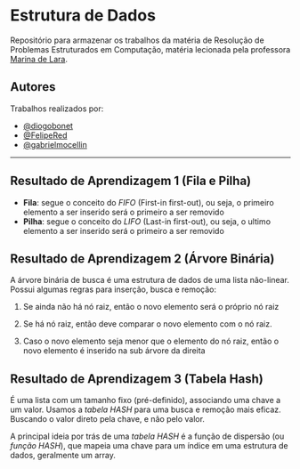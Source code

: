 # Estrutura de Dados
 Repositório para armazenar os trabalhos da matéria de Resolução de Problemas Estruturados em Computação, matéria lecionada pela professora [Marina de Lara](https://github.com/akitodr). 

## Autores
 Trabalhos realizados por:
- [@diogobonet](https://github.com/diogobonet)
- [@FelipeRed](https://github.com/FelipeRed)
- [@gabrielmocellin](https://github.com/gabrielmocellin)

---
## Resultado de Aprendizagem 1 (Fila e Pilha)
- **Fila**: segue o conceito do *FIFO* (First-in first-out), ou seja, o primeiro elemento a ser inserido será o primeiro a ser removido
- **Pilha**: segue o conceito do *LIFO* (Last-in first-out), ou seja, o ultimo elemento a ser inserido será o primeiro a ser removido

## Resultado de Aprendizagem 2 (Árvore Binária)
A árvore binária de busca é uma estrutura de dados de uma lista não-linear. Possui algumas regras para inserção, busca e remoção:

1. Se ainda não há nó raiz, então o novo elemento será o próprio nó raiz

2. Se há nó raiz, então deve comparar o novo elemento com o nó raiz. 

3. Caso o novo elemento seja menor que o elemento do nó raiz, então o novo elemento é inserido na sub árvore da direita

## Resultado de Aprendizagem 3 (Tabela Hash)
É uma lista com um tamanho fixo (pré-definido), associando uma chave a um valor. Usamos a *tabela HASH* para uma busca e remoção mais eficaz. Buscando o valor direto pela chave, e não pelo valor.

A principal ideia por trás de uma *tabela HASH* é a função de dispersão (ou *função HASH*), que mapeia uma chave para um índice em uma estrutura de dados, geralmente um array.